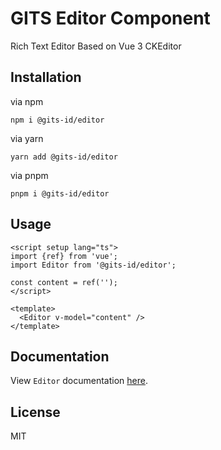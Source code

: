 # GITS Editor Component

Rich Text Editor Based on Vue 3 CKEditor

## Installation

via npm

```
npm i @gits-id/editor
```

via yarn

```
yarn add @gits-id/editor
```

via pnpm

```
pnpm i @gits-id/editor
```

## Usage

```vue
<script setup lang="ts">
import {ref} from 'vue';
import Editor from '@gits-id/editor';

const content = ref('');
</script>

<template>
  <Editor v-model="content" />
</template>
```

## Documentation

View `Editor` documentation [here](https://gits-ui.web.app/?path=/story/components-editor--default).

## License

MIT
